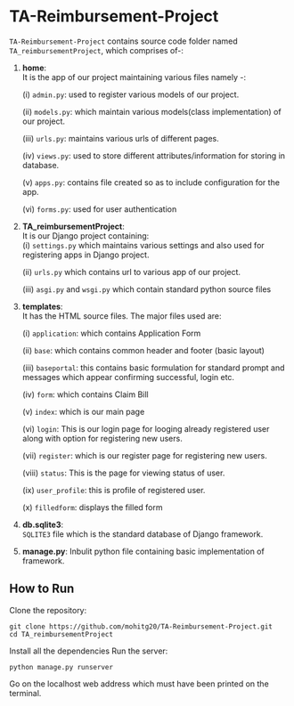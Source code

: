 # TA-Reimbursement-Project

`TA-Reimbursement-Project` contains source code folder named `TA_reimbursementProject`, which comprises of-:
1. **home**:  
It is the app of our project maintaining various files namely -:  

    (i) `admin.py`: used to register various models of our project.  

    (ii) `models.py`: which maintain various models(class implementation) of our project.  

    (iii) `urls.py`: maintains various urls of different pages.  

    (iv) `views.py`: used to store different attributes/information for storing in database.  
      
    (v) `apps.py`: contains file created so as to include configuration for the app.  

    (vi) `forms.py`: used for user authentication

2. **TA_reimbursementProject**:  
    It is our Django project containing:  
    (i) `settings.py` which maintains various settings and also used for registering apps in Django project.  

    (ii) `urls.py` which contains url to various app of our project.  

    (iii) `asgi.py` and `wsgi.py` which contain standard python source files

3. **templates**:   
It has the HTML source files. The major files used are:  

    (i) `application`: which contains Application Form  

    (ii) `base`: which contains common header and footer (basic layout)  

    (iii) `baseportal`: this contains basic formulation for standard prompt and messages which appear confirming successful, login etc.  

    (iv) `form`: which contains Claim Bill  

    (v) `index`: which is our main page  

    (vi) `login`: This is our login page for looging already registered user along with option for registering new users.  

    (vii) `register`: which is our register page for registering new users.  

    (viii) `status`: This is the page for viewing status of user.  

    (ix) `user_profile`: this is profile of registered user.  

    (x) `filledform`: displays the filled form

4. **db.sqlite3**:   
`SQLITE3` file which is the standard database of Django framework.

5. **manage.py**: Inbulit python file containing basic implementation of framework.

## How to Run 
Clone the repository:
```
git clone https://github.com/mohitg20/TA-Reimbursement-Project.git
cd TA_reimbursementProject
```
Install all the dependencies
Run the server:

```
python manage.py runserver
```
Go on the localhost web address which must have been printed on the terminal.
